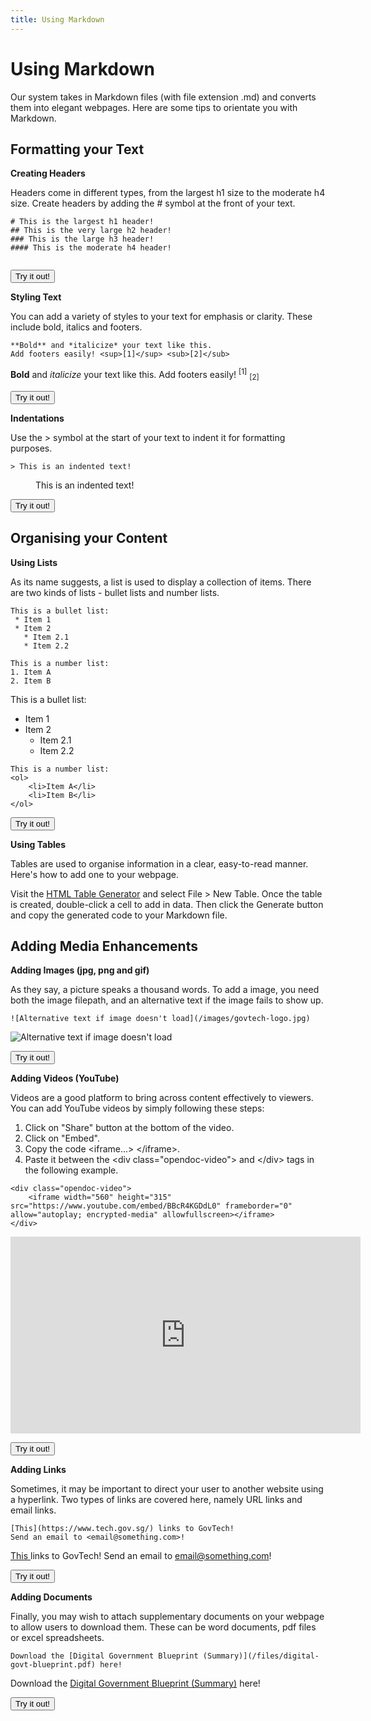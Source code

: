 ```yaml
---
title: Using Markdown
---
```


# Using Markdown

Our system takes in Markdown files (with file extension .md) and converts them into elegant webpages. Here are some tips to orientate you with Markdown. 

## Formatting your Text
**Creating Headers**

Headers come in different types, from the largest h1 size to the moderate h4 size. Create headers by adding the # symbol at the front of your text.
```
# This is the largest h1 header!
## This is the very large h2 header!
### This is the large h3 header!
#### This is the moderate h4 header!
```
<div class="examples-box">
    <iframe width="100%" height="0" src="iframes/creating-headers-iframe.html" frameborder="0" scrolling="auto" onload="resizeIframe(this)"></iframe>
</div>

<button name="creating-headers-button" onclick="window.open('editor/#U1AAAi5lhZCMzGIFICrJSFXISSxKTy0uUcgwVMhITUxJLVLkUkZVUZZaVAlRppBhhKQIizkKGcbIClBV5OYDxRNLgIpM4IpADgIA')">Try it out!</button>

**Styling Text**

You can add a variety of styles to your text for emphasis or clarity. These include bold, italics and footers.
```
**Bold** and *italicize* your text like this.
Add footers easily! <sup>[1]</sup> <sub>[2]</sub>
```
<div class="examples-box">
	<b>Bold</b> and <i>italicize</i> your text like this.
	Add footers easily! <sup>[1]</sup> <sub>[2]</sub>
</div>

<button name="styling-text-button" onclick="window.open('editor/#HY2xDoMwDAX3fMXr6oGqzCgS/Q3UIcGuahGRihiJ8PU0veluOuCHI3rmxEQIK4PUQtJZTyHUvG8wOQxJF4F9tHRuZMY7Z5OtQELRVG8Yyv710+M13Ju0jH7q/xm9a5ML')">Try it out!</button>

**Indentations**

Use the > symbol at the start of your text to indent it for formatting purposes.
```
> This is an indented text!
```
<div class="examples-box">
    <div style="margin-left: 40px"> This is an indented text! </div>
</div>

<button name="indentations-button" onclick="window.open('editor/#U1AAAi47hZCMzGIFIErMU8jMS0nNK0lNUShJrShR5AIpAAA=')">Try it out!</button>

## Organising your Content
**Using Lists**

As its name suggests, a list is used to display a collection of items. There are two kinds of lists - bullet lists and number lists.
```
This is a bullet list:
 * Item 1
 * Item 2
   * Item 2.1
   * Item 2.2

This is a number list:
1. Item A
2. Item B
```
<div class="examples-box">
	This is a bullet list:
	<ul>
		<li>Item 1</li>
		<li>Item 2
		<ul>
			<li>Item 2.1</li>
			<li>Item 2.2</li>
		</ul>
	</li>
	</ul>

	This is a number list:
	<ol>
		<li>Item A</li>
		<li>Item B</li>
	</ol>
</div>

<button name="using-lists-button" onclick="window.open('editor/#U1AAAq6QjMxiBSBKVEgqzclJLVHIySwuseJS0FLwLEnNVTCEs4y4gMphbD1DFJ4RF5I5eaW5SalFUHMM9SBqHLmMoCwnkE4FAA==')">Try it out!</button>

**Using Tables**

Tables are used to organise information in a clear, easy-to-read manner. Here's how to add one to your webpage.

Visit the <a href="https://www.tablesgenerator.com/html_tables" target="_blank"> HTML Table Generator</a> and select File > New Table. Once the table is created, double-click a cell to add in data. Then click the Generate button and copy the generated code to your Markdown file.


## Adding Media Enhancements
**Adding Images (jpg, png and gif)**

As they say, a picture speaks a thousand words. To add a image, you need both the image filepath, and an alternative text if the image fails to show up.
```
![Alternative text if image doesn't load](/images/govtech-logo.jpg)
```
<div class="examples-box">
	<img src="../images/govtech-logo.jpg" alt="Alternative text if image doesn't load"/>
</div>

<button name="adding-images-button" onclick="window.open('editor/#U1AAAi7FaMecktSivMSSzLJUhZLUihKFzDSFzNzE9FSFlPzU4jz1EoWc/MSUWA19sGCxfnp+WUlqcoZuTn56vl5WQbomF8ggAA==')">Try it out!</button>

**Adding Videos (YouTube)**

Videos are a good platform to bring across content effectively to viewers. You can add YouTube videos by simply following these steps:

1. Click on "Share" button at the bottom of the video.
2. Click on "Embed".
3. Copy the code &lt;iframe...&gt; &lt;/iframe&gt;.
4. Paste it between the &lt;div class="opendoc-video"&gt; and &lt;/div&gt; tags in the following example.

```
<div class="opendoc-video">
	<iframe width="560" height="315" src="https://www.youtube.com/embed/BBcR4KGDdL0" frameborder="0" allow="autoplay; encrypted-media" allowfullscreen></iframe>
</div>
```
<div class="examples-box">
	<div class="opendoc-video">
		<iframe width="560" height="315" src="https://www.youtube.com/embed/BBcR4KGDdL0" frameborder="0" allow="autoplay; encrypted-media" allowfullscreen></iframe>
	</div>
</div>

<button name="adding-videos-button" onclick="window.open('editor/#LY5BDoIwFET3nKL5e6hGcaEtC2LiQlfeoPR/bJNCSVtouL1EfLtJZiaPsY1CoF2YdipGCX6iEb0uF4vkoSnYD2H7oAZi2WIyEurLAZgh+zFJwulYA4tBSzApTfHKec65Wv2c5o4q7QdOQ0fI21a/z8/HHV/b+HfX+YAUJGxZOeezBDUnPzm13hiNOqxTIiwHQqv+jX52LupANDaC705NIfjmv5t+AQ==')">Try it out!</button>

**Adding Links**

Sometimes, it may be important to direct your user to another website using a hyperlink. Two types of links are covered here, namely URL links and email links.

```
[This](https://www.tech.gov.sg/) links to GovTech!
Send an email to <email@something.com>!
```
<div class="examples-box">
	<a href = "https://www.tech.gov.sg/" target="_blank"> This </a> links to GovTech!
	Send an email to <a href = "mailto:email@something.com">email@something.com</a>!
</div>

<button name="adding-links-button" onclick="window.open('editor/#U1AAAq7okIzM4liNjJKSgmIrff3y8nK9ktTkDL30/DK94nR9TYWczLzsYoWSfAX3/LIQoIwiV3BqXopCYp5Cam5iZg5IxgbMcijOz00tycjMS9dLzs+1U+QCmQ8A')">Try it out!</button>

**Adding Documents**

Finally, you may wish to attach supplementary documents on your webpage to allow users to download them. These can be word documents, pdf files or excel spreadsheets.

```
Download the [Digital Government Blueprint (Summary)](/files/digital-govt-blueprint.pdf) here!
```
<div class="examples-box">
	Download the <a href="../files/digital-govt-blueprint.pdf" download>Digital Government Blueprint (Summary)</a> here!
</div>

<button name="adding-documents-button" onclick="window.open('editor/#U1AAAi6X/PK8nPzEFIWSjFSFaJfM9MySxBwF9/yy1KK83NS8EgWnnNLUgqJMIEsjuDQ3N7GoUjNWQz8tMye1WD8Folw3Pb+sRDcJplCvICVNUyEjtShVkQtkBwA=')">Try it out!</button>
